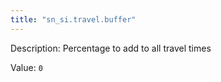 ```yaml
---
title: "sn_si.travel.buffer"
---
```


Description: Percentage to add to all travel times

Value: `0`